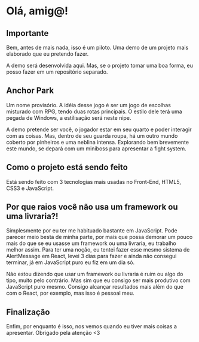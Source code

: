 <h1>Olá, amig@!</h1>
<h2>Importante</h2>
<p>Bem, antes de mais nada, isso é um piloto. Uma demo de um projeto mais elaborado que eu pretendo fazer.</p>
<p>A demo será desenvolvida aqui. Mas, se o projeto tomar uma boa forma, eu posso fazer em um repositório separado.</p>
<h2>Anchor Park</h2>
<p>Um nome provisório. A idéia desse jogo é ser um jogo de escolhas misturado com RPG, tendo duas rotas principais. O estilo dele terá uma pegada de Windows, a estilisação será neste nipe.</p>
<p>A demo pretende ser você, o jogador estar em seu quarto e poder interagir com as coisas. Mas, dentro de seu guarda roupa, há um outro mundo coberto por pinheiros e uma neblina intensa. Explorando bem brevemente este mundo, se depará com um miniboss para apresentar a fight system.</p>
<h2>Como o projeto está sendo feito</h2>
<p>Está sendo feito com 3 tecnologias mais usadas no Front-End, HTML5, CSS3 e JavaScript.</p>
<h2>Por que raios você não usa um framework ou uma livraria?!</h2>
<p>Simplesmente por eu ter me habituado bastante em JavaScript. Pode parecer meio besta de minha parte, por mais que possa demorar um pouco mais do que se eu usasse um framework ou uma livraria, eu trabalho melhor assim. Para ter uma noção, eu tentei fazer esse mesmo sistema de AlertMessage em React, levei 3 dias para fazer e ainda não consegui terminar, já em JavaScript puro eu fiz em um dia só.</p>
<p>Não estou dizendo que usar um framework ou livraria é ruim ou algo do tipo, muito pelo contrário. Mas sim que eu consigo ser mais produtivo com JavaScript puro mesmo. Consigo alcançar resultados mais além do que com o React, por exemplo, mas isso é pessoal meu.</p>
<h2>Finalização</h2>
<p>Enfim, por enquanto é isso, nos vemos quando eu tiver mais coisas a apresentar. Obrigado pela atenção <3</p>